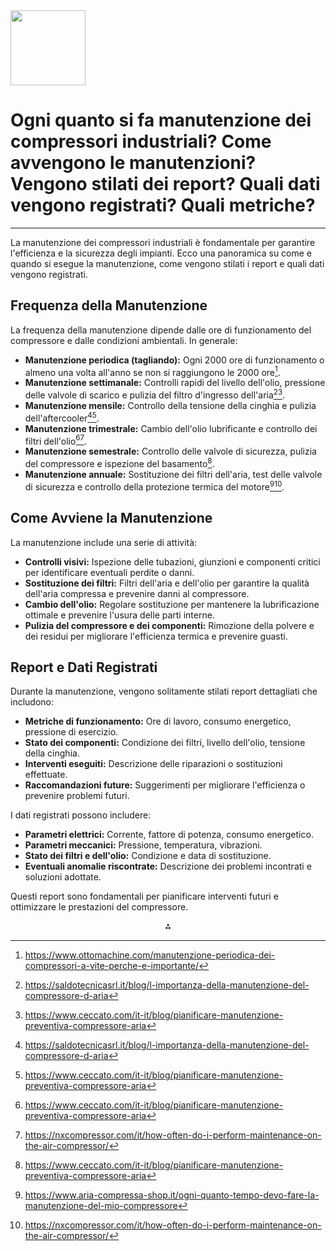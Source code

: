 <img src="https://r2cdn.perplexity.ai/pplx-full-logo-primary-dark%402x.png" class="logo" width="120"/>

# Ogni quanto si fa manutenzione dei compressori industriali? Come avvengono le manutenzioni? Vengono stilati dei report? Quali dati vengono registrati? Quali metriche?

---
La manutenzione dei compressori industriali è fondamentale per garantire l'efficienza e la sicurezza degli impianti. Ecco una panoramica su come e quando si esegue la manutenzione, come vengono stilati i report e quali dati vengono registrati.

## Frequenza della Manutenzione

La frequenza della manutenzione dipende dalle ore di funzionamento del compressore e dalle condizioni ambientali. In generale:

- **Manutenzione periodica (tagliando):** Ogni 2000 ore di funzionamento o almeno una volta all'anno se non si raggiungono le 2000 ore[^1].
- **Manutenzione settimanale:** Controlli rapidi del livello dell'olio, pressione delle valvole di scarico e pulizia del filtro d'ingresso dell'aria[^3][^4].
- **Manutenzione mensile:** Controllo della tensione della cinghia e pulizia dell'aftercooler[^3][^4].
- **Manutenzione trimestrale:** Cambio dell'olio lubrificante e controllo dei filtri dell'olio[^4][^6].
- **Manutenzione semestrale:** Controllo delle valvole di sicurezza, pulizia del compressore e ispezione del basamento[^4].
- **Manutenzione annuale:** Sostituzione dei filtri dell'aria, test delle valvole di sicurezza e controllo della protezione termica del motore[^5][^6].


## Come Avviene la Manutenzione

La manutenzione include una serie di attività:

- **Controlli visivi:** Ispezione delle tubazioni, giunzioni e componenti critici per identificare eventuali perdite o danni.
- **Sostituzione dei filtri:** Filtri dell'aria e dell'olio per garantire la qualità dell'aria compressa e prevenire danni al compressore.
- **Cambio dell'olio:** Regolare sostituzione per mantenere la lubrificazione ottimale e prevenire l'usura delle parti interne.
- **Pulizia del compressore e dei componenti:** Rimozione della polvere e dei residui per migliorare l'efficienza termica e prevenire guasti.


## Report e Dati Registrati

Durante la manutenzione, vengono solitamente stilati report dettagliati che includono:

- **Metriche di funzionamento:** Ore di lavoro, consumo energetico, pressione di esercizio.
- **Stato dei componenti:** Condizione dei filtri, livello dell'olio, tensione della cinghia.
- **Interventi eseguiti:** Descrizione delle riparazioni o sostituzioni effettuate.
- **Raccomandazioni future:** Suggerimenti per migliorare l'efficienza o prevenire problemi futuri.

I dati registrati possono includere:

- **Parametri elettrici:** Corrente, fattore di potenza, consumo energetico.
- **Parametri meccanici:** Pressione, temperatura, vibrazioni.
- **Stato dei filtri e dell'olio:** Condizione e data di sostituzione.
- **Eventuali anomalie riscontrate:** Descrizione dei problemi incontrati e soluzioni adottate.

Questi report sono fondamentali per pianificare interventi futuri e ottimizzare le prestazioni del compressore.

<div style="text-align: center">⁂</div>

[^1]: https://www.ottomachine.com/manutenzione-periodica-dei-compressori-a-vite-perche-e-importante/

[^2]: https://www.compair.com/it-it/compressor-service/faq

[^3]: https://saldotecnicasrl.it/blog/l-importanza-della-manutenzione-del-compressore-d-aria

[^4]: https://www.ceccato.com/it-it/blog/pianificare-manutenzione-preventiva-compressore-aria

[^5]: https://www.aria-compressa-shop.it/ogni-quanto-tempo-devo-fare-la-manutenzione-del-mio-compressore

[^6]: https://nxcompressor.com/it/how-often-do-i-perform-maintenance-on-the-air-compressor/

[^7]: https://blog.kaeser4you.it/manutenzione-compressore-industriale-e-impianti-aria-compressa

[^8]: https://www.llairservice.it/norme-e-leggi/

